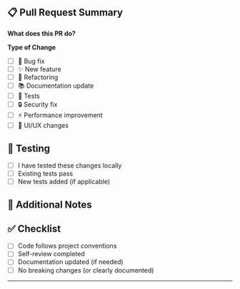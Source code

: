 ## 📋 Pull Request Summary

**What does this PR do?**
<!-- Brief description of the changes -->

**Type of Change**
<!-- Check the relevant option -->
- [ ] 🐛 Bug fix
- [ ] ✨ New feature
- [ ] 🔧 Refactoring
- [ ] 📚 Documentation update
- [ ] 🧪 Tests
- [ ] 🔒 Security fix
- [ ] ⚡ Performance improvement
- [ ] 🎨 UI/UX changes

## 🧪 Testing

- [ ] I have tested these changes locally
- [ ] Existing tests pass
- [ ] New tests added (if applicable)

## 📝 Additional Notes

<!-- Any additional context, screenshots, or information reviewers should know -->

## ✅ Checklist

- [ ] Code follows project conventions
- [ ] Self-review completed
- [ ] Documentation updated (if needed)
- [ ] No breaking changes (or clearly documented)

---
<!-- 
🎯 Template Usage: 
This is a generic template. Feel free to customize it for your specific project needs by:
- Adding domain-specific sections
- Including project-specific checklists
- Adding custom labels or requirements
-->
